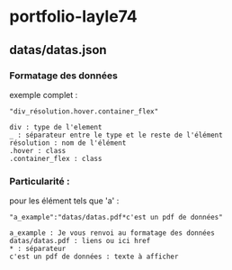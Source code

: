 # portfolio-layle74

## datas/datas.json

### Formatage des données

exemple complet :

```
"div_résolution.hover.container_flex"

div : type de l'element
_ : séparateur entre le type et le reste de l'élément
résolution : nom de l'élément
.hover : class
.container_flex : class
```

### Particularité :

pour les élément tels que 'a' :

```
"a_example":"datas/datas.pdf*c'est un pdf de données"

a_example : Je vous renvoi au formatage des données
datas/datas.pdf : liens ou ici href
* : séparateur
c'est un pdf de données : texte à afficher
```
